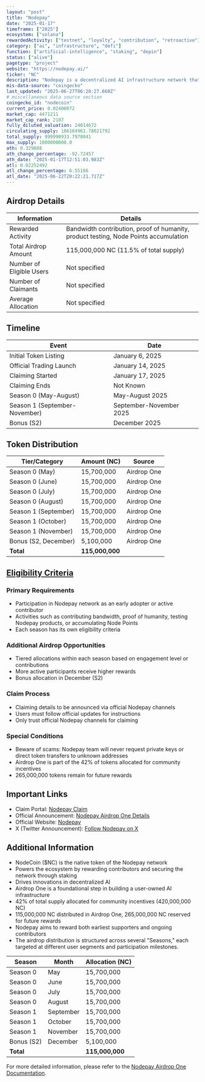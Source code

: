 ```yaml
---
layout: "post"
title: "Nodepay"
date: "2025-01-17"
timeframe: ["2025"]
ecosystem: ["solana"]
rewardedActivity: ["testnet", "loyalty", "contribution", "retroactive"]
category: ["ai", "infrastructure", "defi"]
function: ["artificial-intelligence", "staking", "depin"]
status: ["alive"]
pagetype: "project"
website: "https://nodepay.ai/"
ticker: "NC"
description: "Nodepay is a decentralized AI infrastructure network that rewards contributors and secures the ecosystem through Nodecoin ($NC), supporting innovations in user-owned AI. Users earn rewards by sharing unused internet bandwidth, testing products, and contributing to the network."
mis-data-source: "coingecko"
last_updated: "2025-06-27T06:28:27.660Z"
# miscellaneous data source section
coingecko_id: "nodecoin"
current_price: 0.02400072
market_cap: 4471211
market_cap_rank: 2107
fully_diluted_valuation: 24014672
circulating_supply: 186184961.78021792
total_supply: 999990933.7978041
max_supply: 1000000000.0
ath: 0.329888
ath_change_percentage: -92.72457
ath_date: "2025-01-17T12:51:03.983Z"
atl: 0.02252492
atl_change_percentage: 6.55186
atl_date: "2025-06-22T20:22:21.717Z"
---
```


## Airdrop Details

| Information              | Details                                                                              |
| ------------------------ | ------------------------------------------------------------------------------------ |
| Rewarded Activity        | Bandwidth contribution, proof of humanity, product testing, Node Points accumulation |
| Total Airdrop Amount     | 115,000,000 NC (11.5% of total supply)                                               |
| Number of Eligible Users | Not specified                                                                        |
| Number of Claimants      | Not specified                                                                        |
| Average Allocation       | Not specified                                                                        |

## Timeline

| Event                         | Date                    |
| ----------------------------- | ----------------------- |
| Initial Token Listing         | January 6, 2025         |
| Official Trading Launch       | January 14, 2025        |
| Claiming Started              | January 17, 2025        |
| Claiming Ends                 | Not Known               |
| Season 0 (May-August)         | May-August 2025         |
| Season 1 (September-November) | September-November 2025 |
| Bonus (S2)                    | December 2025           |

## Token Distribution

| Tier/Category        | Amount (NC)     | Source      |
| -------------------- | --------------- | ----------- |
| Season 0 (May)       | 15,700,000      | Airdrop One |
| Season 0 (June)      | 15,700,000      | Airdrop One |
| Season 0 (July)      | 15,700,000      | Airdrop One |
| Season 0 (August)    | 15,700,000      | Airdrop One |
| Season 1 (September) | 15,700,000      | Airdrop One |
| Season 1 (October)   | 15,700,000      | Airdrop One |
| Season 1 (November)  | 15,700,000      | Airdrop One |
| Bonus (S2, December) | 5,100,000       | Airdrop One |
| **Total**            | **115,000,000** |             |

## [Eligibility Criteria](https://claim.nodefoundation.ai/)

### Primary Requirements

- Participation in Nodepay network as an early adopter or active contributor
- Activities such as contributing bandwidth, proof of humanity, testing Nodepay products, or accumulating Node Points
- Each season has its own eligibility criteria

### Additional Airdrop Opportunities

- Tiered allocations within each season based on engagement level or contributions
- More active participants receive higher rewards
- Bonus allocation in December (S2)

### Claim Process

- Claiming details to be announced via official Nodepay channels
- Users must follow official updates for instructions
- Only trust official Nodepay channels for claiming

### Special Conditions

- Beware of scams: Nodepay team will never request private keys or direct token transfers to unknown addresses
- Airdrop One is part of the 42% of tokens allocated for community incentives
- 265,000,000 tokens remain for future rewards

## Important Links

- Claim Portal: [Nodepay Claim](https://claim.nodefoundation.ai/)
- Official Announcement: [Nodepay Airdrop One Details](https://docs.nodepay.ai/nodepay-introduction/nodecoin/nodepay-airdrop-one)
- Official Website: [Nodepay](https://nodepay.ai/)
- X (Twitter Announcement): [Follow Nodepay on X](https://x.com/nodepay_ai/status/1880178328466067968)

## Additional Information

- NodeCoin ($NC) is the native token of the Nodepay network
- Powers the ecosystem by rewarding contributors and securing the network through staking
- Drives innovations in decentralized AI
- Airdrop One is a foundational step in building a user-owned AI infrastructure
- 42% of total supply allocated for community incentives (420,000,000 NC)
- 115,000,000 NC distributed in Airdrop One, 265,000,000 NC reserved for future rewards
- Nodepay aims to reward both earliest supporters and ongoing contributors
- The airdrop distribution is structured across several "Seasons," each targeted at different user segments and participation milestones.

| Season     | Month     | Allocation (NC) |
| ---------- | --------- | --------------- |
| Season 0   | May       | 15,700,000      |
| Season 0   | June      | 15,700,000      |
| Season 0   | July      | 15,700,000      |
| Season 0   | August    | 15,700,000      |
| Season 1   | September | 15,700,000      |
| Season 1   | October   | 15,700,000      |
| Season 1   | November  | 15,700,000      |
| Bonus (S2) | December  | 5,100,000       |
| **Total**  |           | **115,000,000** |

For more detailed information, please refer to the [Nodepay Airdrop One Documentation](https://docs.nodepay.ai/nodepay-introduction/nodecoin/nodepay-airdrop-one).